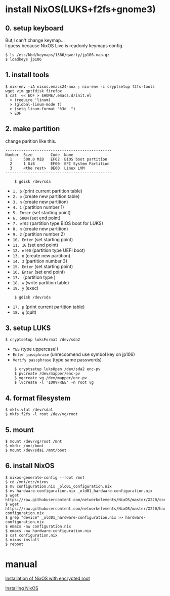 # install NixOS(LUKS+f2fs+gnome3)
## 0. setup keyboard
But,I can't change keymap...  
I guess because NixOS Live is readonly keymaps config.  

    $ ls /etc/kbd/keymaps/1386/qwerty/jp106.map.gz
    $ loadkeys jp106
    
## 1. install tools
    $ nix-env -iA nixos.emacs24-nox ; nix-env -i cryptsetup f2fs-tools wget vim gptfdisk firefox
    $ cat  << EOF > $HOME/.emacs.d/init.el
      > (require 'linum)
      > (global-linum-mode t)
      > (setq linum-format "%3d  ")
      > EOF
      
## 2. make partition

change parition like this.
```
-----------------------------------------------
Number  Size        Code  Name
  1     500.0 MiB   EF02  BIOS boot partition
  2     1 GiB       EF00  EFI System Partition
  3     <the rest>  8E00  Linux LVM
-----------------------------------------------
```

```
    $ gdisk /dev/sda
```

- `1. p` (print current partition table)
- `2. o` (create new partition table)
- `3. n` (create new partition)
- `4. 1` (partition number 1)
- `5. Enter` (set starting point)
- `6. 500M` (set end point)
- `7. ef02` (partition type BIOS boot for LUKS)
- `8. n` (create new partition)
- `9. 2` (partition number 2)
- `10. Enter` (set starting point)
- `11. 1G` (set end point)
- `12. ef00` (partition type UEFI boot)
- `13. n` (create new partition)
- `14. 3` (partition number 3)
- `15. Enter` (set starting point)
- `16. Enter` (set end point)
- `17. ` (partition type  )
- `18. w` (write partition table)
- `19. y` (exec)

```
    $ gdisk /dev/sda
```

- `17. p` (print current partition table)
- `18. q` (quit)

## 3. setup LUKS 
    $ cryptsetup luksFormat /dev/sda2
    
- `YES` (type uppercase!)
- `Enter passphrase` (unreccomend use symbol key on jp106)
- `Verify passphrase` (type same passwords)

```
    $ cryptsetup luksOpen /dev/sda2 enc-pv
    $ pvcreate /dev/mapper/enc-pv
    $ vgcreate vg /dev/mapper/enc-pv
    $ lvcreate -l '100%FREE' -n root vg
```

## 4. format filesystem
    $ mkfs.vfat /dev/sda1
    $ mkfs.f2fs -l root /dev/vg/root

## 5. mount
    $ mount /dev/vg/root /mnt
    $ mkdir /mnt/boot
    $ mount /dev/sda1 /mnt/boot

## 6. install NixOS
    $ nixos-generate-config --root /mnt
    $ cd /mnt/etc/nixos
    $ mv configuration.nix _old01_configuration.nix
    $ mv hardware-configuration.nix _old01_hardware-configuration.nix
    $ wget https://raw.githubusercontent.com/networkelements/NixOS/master/X220/configuration.nix
    $ wget https://raw.githubusercontent.com/networkelements/NixOS/master/X220/hardware-configuration.nix
    $ grep "device" _old01_hardware-configuration.nix >> hardware-configuration.nix
    $ emacs -nw configuration.nix
    $ emacs -nw hardware-configuration.nix
    $ cat configuration.nix
    $ nixos-install
    $ reboot

manual
======
[Installation of NixOS with encrypted root](https://gist.github.com/martijnvermaat/76f2e24d0239470dd71050358b4d5134)

[Installing NixOS](https://chris-martin.org/2015/installing-nixos)
